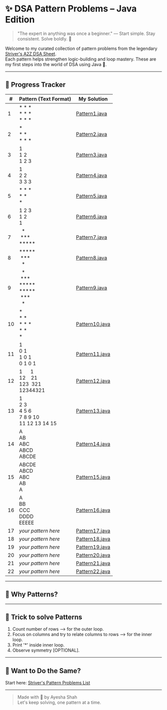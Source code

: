 # ✨ DSA Pattern Problems – Java Edition

> "The expert in anything was once a beginner." — Start simple. Stay consistent. Solve boldly. 💪

Welcome to my curated collection of pattern problems from the legendary [Striver's A2Z DSA Sheet](https://takeuforward.org/strivers-a2z-dsa-course/must-do-pattern-problems-before-starting-dsa/).  
Each pattern helps strengthen logic-building and loop mastery. These are my first steps into the world of DSA using Java 🚀.

---
## 📌 Progress Tracker

| #  | Pattern (Text Format)        | My Solution                              |
|----|------------------------------|-------------------------------------------|
| 1  | \* \* \*<br>\* \* \*<br>\* \* \* | [Pattern1.java](./Pattern1.java)    |
| 2  | \*<br>\* \*<br>\* \* \*      | [Pattern2.java](./Pattern2.java)          |
| 3  | 1<br>1 2<br>1 2 3            | [Pattern3.java](./Pattern3.java)          |
| 4  | 1<br>2 2<br>3 3 3            | [Pattern4.java](./Pattern4.java)          |
| 5  | \* \* \*<br>\* \*<br>\*      | [Pattern5.java](./Pattern5.java)          |
| 6  | 1 2 3<br>1 2<br>1            | [Pattern6.java](./Pattern6.java)          |
| 7  | &nbsp;&nbsp;\*<br>&nbsp;\*\*\*<br>\*\*\*\*\* | [Pattern7.java](./Pattern7.java) |
| 8  | \*\*\*\*\*<br>&nbsp;\*\*\*<br>&nbsp;&nbsp;\* | [Pattern8.java](./Pattern8.java) |
| 9  | &nbsp;&nbsp;\*<br>&nbsp;\*\*\*<br>\*\*\*\*\*<br>\*\*\*\*\*<br>&nbsp;\*\*\*<br>&nbsp;&nbsp;\* | [Pattern9.java](./Pattern9.java) |
| 10 | \*<br>\* \*<br>\* \* \*<br>\* \*<br>\* | [Pattern10.java](./Pattern10.java) |
| 11 | 1<br>0 1<br>1 0 1<br>0 1 0 1 | [Pattern11.java](./Pattern11.java)        |
| 12 | 1&nbsp;&nbsp;&nbsp;&nbsp;&nbsp;&nbsp;1<br>12&nbsp;&nbsp;&nbsp;&nbsp;21<br>123&nbsp;&nbsp;321<br>12344321| [Pattern12.java](./Pattern12.java)|
| 13 | 1<br>2 3<br>4 5 6<br>7 8 9 10<br>11 12 13 14 15 | [Pattern13.java](./Pattern13.java)        |
| 14 | A<br>AB<br>ABC<br>ABCD<br>ABCDE | [Pattern14.java](./Pattern14.java)        |
| 15 | ABCDE<br>ABCD<br>ABC<br>AB<br>A | [Pattern15.java](./Pattern15.java)        |
| 16 | A<br>BB<br>CCC<br>DDDD<br>EEEEE | [Pattern16.java](./Pattern16.java)        |
| 17 | _your pattern here_          | [Pattern17.java](./Pattern17.java)        |
| 18 | _your pattern here_          | [Pattern18.java](./Pattern18.java)        |
| 19 | _your pattern here_          | [Pattern19.java](./Pattern19.java)        |
| 20 | _your pattern here_          | [Pattern20.java](./Pattern20.java)        |
| 21 | _your pattern here_          | [Pattern21.java](./Pattern21.java)        |
| 22 | _your pattern here_          | [Pattern22.java](./Pattern22.java)        |

---

## 🚀 Why Patterns?

---
## 🧠 Trick to solve Patterns

1. Count number of rows --> for the outer loop.
2. Focus on columns and try to relate columns to rows --> for the inner loop.
3. Print '*' inside inner loop.
4. Observe symmetry [OPTIONAL].

---

## 💬 Want to Do the Same?

Start here: [Striver's Pattern Problems List](https://takeuforward.org/strivers-a2z-dsa-course/must-do-pattern-problems-before-starting-dsa/)

---

> Made with 💙 by Ayesha Shah  
> Let's keep solving, one pattern at a time.


